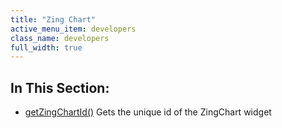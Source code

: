 ```yaml
---
title: "Zing Chart"
active_menu_item: developers
class_name: developers
full_width: true
---
```



## In This Section:

 - [getZingChartId()](/developers/documentation/scripting-apis/client-api/widget-object-functions/zing-chart/getzingchartid)
    Gets the unique id of the ZingChart widget
